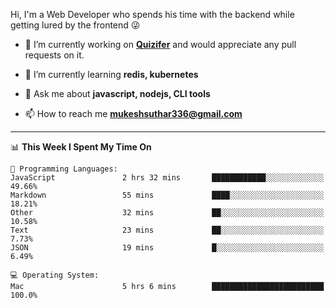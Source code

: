 Hi, I'm a Web Developer who spends his time with the backend while getting lured by the frontend 😜

- 🔭 I’m currently working on **[Quizifer](https://github.com/SutharMukesh/Quizifer/)** and would appreciate any pull requests on it.

- 🌱 I’m currently learning **redis, kubernetes**

- 💬 Ask me about **javascript, nodejs, CLI tools**

- 📫 How to reach me **mukeshsuthar336@gmail.com**

---
<!--START_SECTION:waka-->
📊 **This Week I Spent My Time On** 

```text
💬 Programming Languages: 
JavaScript               2 hrs 32 mins       ████████████░░░░░░░░░░░░░   49.66% 
Markdown                 55 mins             ████░░░░░░░░░░░░░░░░░░░░░   18.21% 
Other                    32 mins             ██░░░░░░░░░░░░░░░░░░░░░░░   10.58% 
Text                     23 mins             ██░░░░░░░░░░░░░░░░░░░░░░░   7.73% 
JSON                     19 mins             █░░░░░░░░░░░░░░░░░░░░░░░░   6.49%

💻 Operating System: 
Mac                      5 hrs 6 mins        █████████████████████████   100.0%

```


<!--END_SECTION:waka-->

